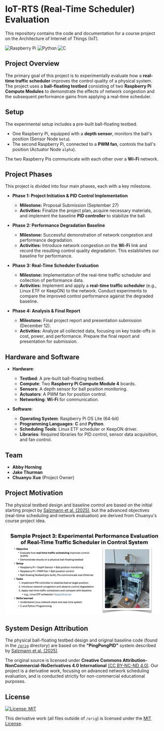 # IoT-RTS (Real-Time Scheduler) Evaluation

This repository contains the code and documentation for a course project on the Architecture of Internet of Things (IoT).

![Raspberry Pi](https://img.shields.io/badge/-Raspberry_Pi-C51A4A?style=for-the-badge&logo=Raspberry-Pi)
![Python](https://img.shields.io/badge/python-3670A0?style=for-the-badge&logo=python&logoColor=ffdd54)
![C](https://img.shields.io/badge/c-%2300599C.svg?style=for-the-badge&logo=c&logoColor=white)

## Project Overview
The primary goal of this project is to experimentally evaluate how a **real-time traffic scheduler** improves the control quality of a physical system. The project uses a **ball-floating testbed** consisting of two **Raspberry Pi Compute Modules** to demonstrate the effects of network congestion and the subsequent performance gains from applying a real-time scheduler.

## Setup
The experimental setup includes a pre-built ball-floating testbed.
* One Raspberry Pi, equipped with a **depth sensor**, monitors the ball's position (Sensor Node `beta`).
* The second Raspberry Pi, connected to a **PWM fan**, controls the ball's position (Actuator Node `alpha`).

The two Raspberry Pis communicate with each other over a **Wi-Fi** network.

## Project Phases
This project is divided into four main phases, each with a key milestone.

* **Phase 1: Project Initiation & PID Control Implementation**
    * **Milestone:** Proposal Submission (September 27)
    * **Activities:** Finalize the project plan, acquire necessary materials, and implement the baseline **PID controller** to stabilize the ball. 

* **Phase 2: Performance Degradation Baseline**
    * **Milestone:** Successful demonstration of network congestion and performance degradation.
    * **Activities:** Introduce network congestion on the **Wi-Fi** link and record the resulting control quality degradation. This establishes our baseline for performance. 

* **Phase 3: Real-Time Scheduler Evaluation**
    * **Milestone:** Implementation of the real-time traffic scheduler and collection of performance data.
    * **Activities:** Implement and apply a **real-time traffic scheduler** (e.g., Linux ETF or KeepON) to the network. Conduct experiments to compare the improved control performance against the degraded baseline. 

* **Phase 4: Analysis & Final Report**
    * **Milestone:** Final project report and presentation submission (December 12).
    * **Activities:** Analyze all collected data, focusing on key trade-offs in cost, power, and performance. Prepare the final report and presentation for submission. 

## Hardware and Software 
* **Hardware**:
    * **Testbed**: A pre-built ball-floating testbed.
    * **Compute**: Two **Raspberry Pi Compute Module 4** boards. 
    * **Sensors**: A depth sensor for ball position monitoring.
    * **Actuators**: A PWM fan for position control.
    * **Networking**: **Wi-Fi** for communication.

* **Software**: 
    * **Operating System**: Raspberry Pi OS Lite (64-bit)
    * **Programming Languages**: **C** and **Python**. 
    * **Scheduling Tools**: Linux ETF scheduler or KeepON driver.
    * **Libraries**: Required libraries for PID control, sensor data acquisition, and fan control.

## Team
* **Abby Horning**
* **Jake Thurman**
* **Chuanyu Xue** (Project Owner)

## Project Motivation
The physical testbed design and baseline control are based on the initial starting project by [Salzmann et al. (2025)](https://doi.org/10.26434/chemrxiv-2025-328tk), but the advanced objectives (real-time scheduling and network evaluation) are derived from Chuanyu's course project idea.

![Sample Project Summary Description](pictures/Project_Summary_2025.png) 

## System Design Attribution

The physical ball-floating testbed design and original baseline code (found in the [`/orig`](/orig) directory) are based on the **"PingPongPID"** system described by [Salzmann et al. (2025)](https://doi.org/10.26434/chemrxiv-2025-328tk).

The original source is licensed under **Creative Commons Attribution-NonCommercial-NoDerivatives 4.0 International** [(CC BY-NC-ND 4.0)](https://creativecommons.org/licenses/by-nc-nd/4.0/). Our project is a derivative work, focusing on advanced network scheduling evaluation, and is conducted strictly for non-commercial educational purposes.

## License
[![License: MIT](https://img.shields.io/badge/License-MIT-yellow.svg)](https://opensource.org/licenses/MIT) 

This derivative work (all files outside of `/orig`) is licensed under the [MIT License](LICENSE).
